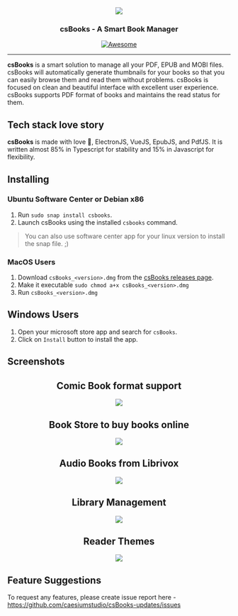 <div align="center" style="width: 100%;">
<img src= "https://caesiumstudio.github.io/csBooks-updates/assets/screenshots/msfg.png"/>
</div>
<p align="center" style="width:100%">
  <h3 align="center">csBooks - A Smart Book Manager</h3>
</p>

<p align="center">
    <a href="https://github.com/sindresorhus/awesome-electron"><img alt="Awesome" src="https://cdn.rawgit.com/sindresorhus/awesome/d7305f38d29fed78fa85652e3a63e154dd8e8829/media/badge.svg"></a>
</p>

---

**csBooks** is a smart solution to manage all your PDF, EPUB and MOBI files. csBooks will automatically generate thumbnails for your books so that you can easily browse them and read them without problems. csBooks is focused on clean and beautiful interface with excellent user experience. csBooks supports PDF format of books and maintains the read status for them.

## Tech stack love story

**csBooks** is made with love :sparkling_heart:, ElectronJS, VueJS, EpubJS, and PdfJS. It is written almost 85% in Typescript for stability and 15% in Javascript for flexibility.

## Installing

### Ubuntu Software Center or Debian x86

1. Run `sudo snap install csbooks`.
2. Launch csBooks using the installed `csbooks` command.

> You can also use software center app for your linux version to install the snap file. ;)

### MacOS Users

1. Download `csBooks_<version>.dmg` from the [csBooks releases page](https://github.com/caesiumstudio/csBooks-updates/releases).
2. Make it executable `sudo chmod a+x csBooks_<version>.dmg`
3. Run `csBooks_<version>.dmg`

## Windows Users

1. Open your microsoft store app and search for `csBooks`.
2. Click on `Install` button to install the app.

## Screenshots

<div align="center">
<h2>Comic Book format support</h2>
<img src="https://caesiumstudio.github.io/csBooks-updates/assets/screenshots/1.jpg">
<h2>Book Store to buy books online</h2>
<img src="https://caesiumstudio.github.io/csBooks-updates/assets/screenshots/2.jpg">
<h2>Audio Books from Librivox</h2>
<img src="https://caesiumstudio.github.io/csBooks-updates/assets/screenshots/3.jpg">
<h2>Library Management</h2>
<img src="https://caesiumstudio.github.io/csBooks-updates/assets/screenshots/4.jpg">
<h2>Reader Themes</h2>
<img src="https://caesiumstudio.github.io/csBooks-updates/assets/screenshots/5.jpg">
</div>

## Feature Suggestions

To request any features, please create issue report here - https://github.com/caesiumstudio/csBooks-updates/issues
